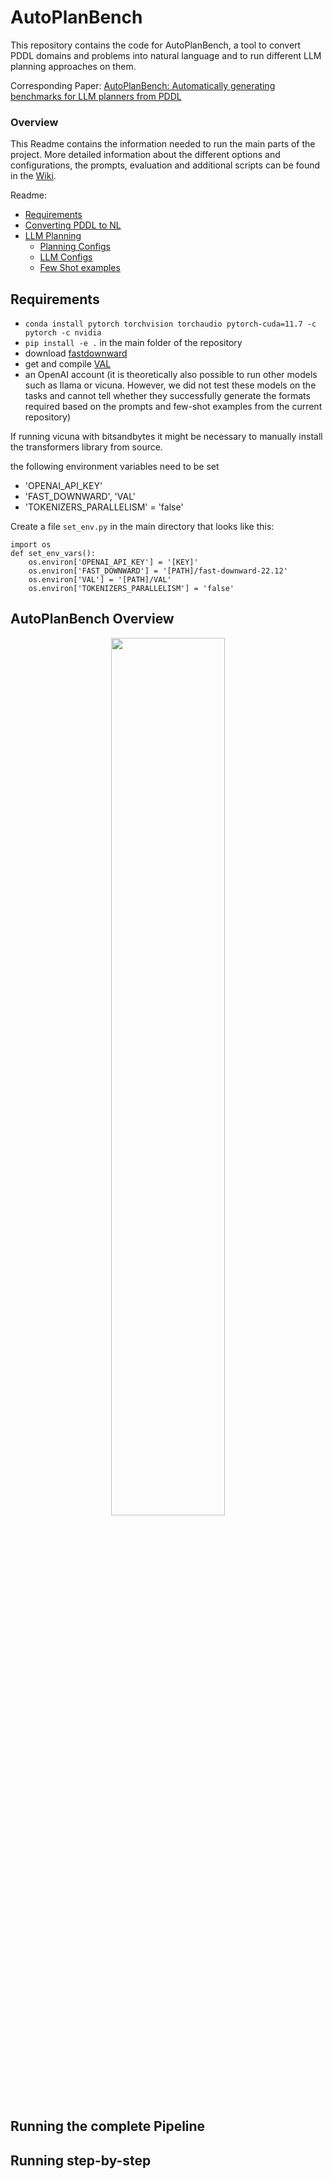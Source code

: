 # AutoPlanBench

This repository contains the code for AutoPlanBench, a tool to convert PDDL domains and problems into natural language and to run different LLM planning approaches on them. 

Corresponding Paper: [AutoPlanBench: Automatically generating benchmarks for LLM planners from PDDL](https://arxiv.org/abs/2311.09830)


### Overview
This Readme contains the information needed to run the main parts of the project. More detailed information about the different options and configurations, the prompts, evaluation and additional scripts can be found in the [Wiki](https://github.com/minecraft-saar/LLM-planning-PDDL-domains/wiki).

Readme:
* [Requirements](https://github.com/minecraft-saar/LLM-planning-PDDL-domains/blob/main/README.md#requirements)
* [Converting PDDL to NL](https://github.com/minecraft-saar/LLM-planning-PDDL-domains/blob/main/README.md#converting-pddl-to-natural-language)
* [LLM Planning](https://github.com/minecraft-saar/LLM-planning-PDDL-domains/blob/main/README.md#llm-planning)
    * [Planning Configs](https://github.com/minecraft-saar/LLM-planning-PDDL-domains/blob/main/README.md#config-file)
    * [LLM Configs](https://github.com/minecraft-saar/LLM-planning-PDDL-domains/blob/main/README.md#llm-config)
    * [Few Shot examples](https://github.com/minecraft-saar/LLM-planning-PDDL-domains/blob/main/README.md#few-shot-examples)

## Requirements
* `conda install pytorch torchvision torchaudio pytorch-cuda=11.7 -c pytorch -c nvidia`
* `pip install -e .` in the main folder of the repository
* download [fastdownward](https://www.fast-downward.org/Releases/22.12)
* get and compile [VAL](https://github.com/KCL-Planning/VAL)
* an OpenAI account (it is theoretically also possible to run other models such as llama or vicuna. However, we did not test these models on the tasks and cannot tell whether they successfully generate the formats required based on the prompts and few-shot examples from the current repository)

If running vicuna with bitsandbytes it might be necessary to manually install the transformers library from source.

the following environment variables need to be set
* 'OPENAI_API_KEY'
* 'FAST_DOWNWARD', 'VAL'
* 'TOKENIZERS_PARALLELISM' = 'false'

Create a file `set_env.py` in the main directory that looks like this:
```
import os
def set_env_vars():
    os.environ['OPENAI_API_KEY'] = '[KEY]'
    os.environ['FAST_DOWNWARD'] = '[PATH]/fast-downward-22.12'
    os.environ['VAL'] = '[PATH]/VAL'
    os.environ['TOKENIZERS_PARALLELISM'] = 'false'

```

## AutoPlanBench Overview
<center>
    <img src="static/images/autoplanbench/autoplanbench.svg" width="60%" />
</center>

## Running the complete Pipeline


## Running step-by-step 


